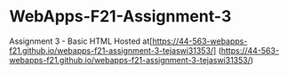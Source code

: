 # WebApps-F21-Assignment-3
Assignment 3 - Basic HTML
Hosted at[https://44-563-webapps-f21.github.io/webapps-f21-assignment-3-tejaswi31353/] (https://44-563-webapps-f21.github.io/webapps-f21-assignment-3-tejaswi31353/)